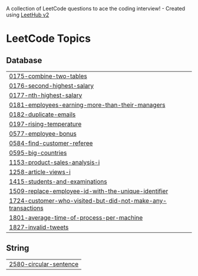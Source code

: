 A collection of LeetCode questions to ace the coding interview! - Created using [LeetHub v2](https://github.com/arunbhardwaj/LeetHub-2.0)
<!---LeetCode Topics Start-->
# LeetCode Topics
## Database
|  |
| ------- |
| [0175-combine-two-tables](https://github.com/chrisaaryan/SQL/tree/master/0175-combine-two-tables) |
| [0176-second-highest-salary](https://github.com/chrisaaryan/SQL/tree/master/0176-second-highest-salary) |
| [0177-nth-highest-salary](https://github.com/chrisaaryan/SQL/tree/master/0177-nth-highest-salary) |
| [0181-employees-earning-more-than-their-managers](https://github.com/chrisaaryan/SQL/tree/master/0181-employees-earning-more-than-their-managers) |
| [0182-duplicate-emails](https://github.com/chrisaaryan/SQL/tree/master/0182-duplicate-emails) |
| [0197-rising-temperature](https://github.com/chrisaaryan/SQL/tree/master/0197-rising-temperature) |
| [0577-employee-bonus](https://github.com/chrisaaryan/SQL/tree/master/0577-employee-bonus) |
| [0584-find-customer-referee](https://github.com/chrisaaryan/SQL/tree/master/0584-find-customer-referee) |
| [0595-big-countries](https://github.com/chrisaaryan/SQL/tree/master/0595-big-countries) |
| [1153-product-sales-analysis-i](https://github.com/chrisaaryan/SQL/tree/master/1153-product-sales-analysis-i) |
| [1258-article-views-i](https://github.com/chrisaaryan/SQL/tree/master/1258-article-views-i) |
| [1415-students-and-examinations](https://github.com/chrisaaryan/SQL/tree/master/1415-students-and-examinations) |
| [1509-replace-employee-id-with-the-unique-identifier](https://github.com/chrisaaryan/SQL/tree/master/1509-replace-employee-id-with-the-unique-identifier) |
| [1724-customer-who-visited-but-did-not-make-any-transactions](https://github.com/chrisaaryan/SQL/tree/master/1724-customer-who-visited-but-did-not-make-any-transactions) |
| [1801-average-time-of-process-per-machine](https://github.com/chrisaaryan/SQL/tree/master/1801-average-time-of-process-per-machine) |
| [1827-invalid-tweets](https://github.com/chrisaaryan/SQL/tree/master/1827-invalid-tweets) |
## String
|  |
| ------- |
| [2580-circular-sentence](https://github.com/chrisaaryan/SQL/tree/master/2580-circular-sentence) |
<!---LeetCode Topics End-->